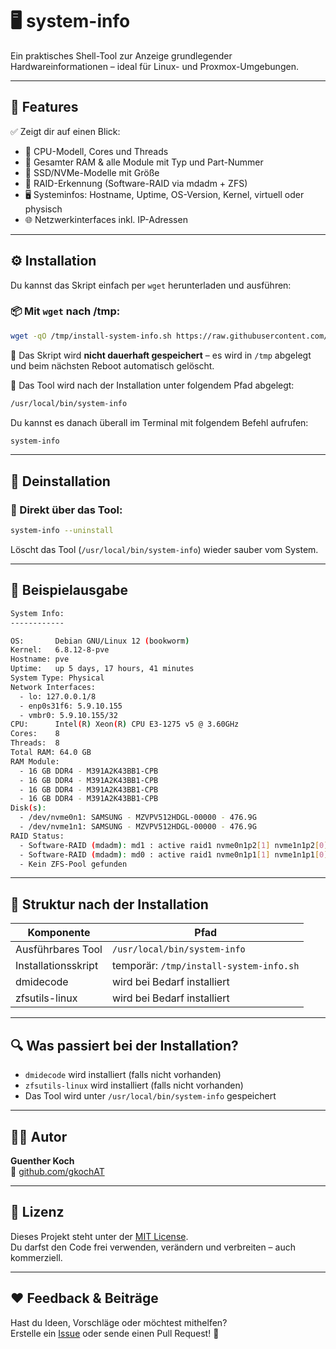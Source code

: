 # 🖥️ system-info

Ein praktisches Shell-Tool zur Anzeige grundlegender Hardwareinformationen – ideal für Linux- und Proxmox-Umgebungen.

---

## 🚀 Features

✅ Zeigt dir auf einen Blick:

- 🧠 CPU-Modell, Cores und Threads
- 🧬 Gesamter RAM & alle Module mit Typ und Part-Nummer
- 💾 SSD/NVMe-Modelle mit Größe
- 🧱 RAID-Erkennung (Software-RAID via mdadm + ZFS)
- 🖥️ Systeminfos: Hostname, Uptime, OS-Version, Kernel, virtuell oder physisch
- 🌐 Netzwerkinterfaces inkl. IP-Adressen

---

## ⚙️ Installation

Du kannst das Skript einfach per `wget` herunterladen und ausführen:

### 📦 Mit `wget` nach /tmp:
```bash
wget -qO /tmp/install-system-info.sh https://raw.githubusercontent.com/gkochAT/system-info/main/install-system-info.sh && bash /tmp/install-system-info.sh
```

🔹 Das Skript wird **nicht dauerhaft gespeichert** – es wird in `/tmp` abgelegt und beim nächsten Reboot automatisch gelöscht.

🔹 Das Tool wird nach der Installation unter folgendem Pfad abgelegt:

```bash
/usr/local/bin/system-info
```

Du kannst es danach überall im Terminal mit folgendem Befehl aufrufen:

```bash
system-info
```

---

## 🧹 Deinstallation

### 🔸 Direkt über das Tool:

```bash
system-info --uninstall
```

Löscht das Tool (`/usr/local/bin/system-info`) wieder sauber vom System.

---

## 🧪 Beispielausgabe

```bash
System Info:
------------

OS:       Debian GNU/Linux 12 (bookworm)
Kernel:   6.8.12-8-pve
Hostname: pve
Uptime:   up 5 days, 17 hours, 41 minutes
System Type: Physical
Network Interfaces:
  - lo: 127.0.0.1/8
  - enp0s31f6: 5.9.10.155
  - vmbr0: 5.9.10.155/32
CPU:      Intel(R) Xeon(R) CPU E3-1275 v5 @ 3.60GHz
Cores:    8
Threads:  8
Total RAM: 64.0 GB
RAM Module:
  - 16 GB DDR4 - M391A2K43BB1-CPB
  - 16 GB DDR4 - M391A2K43BB1-CPB
  - 16 GB DDR4 - M391A2K43BB1-CPB
  - 16 GB DDR4 - M391A2K43BB1-CPB
Disk(s):
  - /dev/nvme0n1: SAMSUNG - MZVPV512HDGL-00000 - 476.9G
  - /dev/nvme1n1: SAMSUNG - MZVPV512HDGL-00000 - 476.9G
RAID Status:
  - Software-RAID (mdadm): md1 : active raid1 nvme0n1p2[1] nvme1n1p2[0]
  - Software-RAID (mdadm): md0 : active raid1 nvme0n1p1[1] nvme1n1p1[0]
  - Kein ZFS-Pool gefunden
```

---

## 📁 Struktur nach der Installation

| Komponente             | Pfad                          |
|------------------------|-------------------------------|
| Ausführbares Tool      | `/usr/local/bin/system-info`  |
| Installationsskript    | temporär: `/tmp/install-system-info.sh` |
| dmidecode              | wird bei Bedarf installiert   |
| zfsutils-linux         | wird bei Bedarf installiert   |

---

## 🔍 Was passiert bei der Installation?

- `dmidecode` wird installiert (falls nicht vorhanden)
- `zfsutils-linux` wird installiert (falls nicht vorhanden)
- Das Tool wird unter `/usr/local/bin/system-info` gespeichert

---

## 🧑‍💻 Autor

**Guenther Koch**  
🔗 [github.com/gkochAT](https://github.com/gkochAT)

---

## 📝 Lizenz

Dieses Projekt steht unter der [MIT License](https://opensource.org/licenses/MIT).  
Du darfst den Code frei verwenden, verändern und verbreiten – auch kommerziell.

---

## ❤️ Feedback & Beiträge

Hast du Ideen, Vorschläge oder möchtest mithelfen?  
Erstelle ein [Issue](https://github.com/gkochAT/system-info/issues) oder sende einen Pull Request! 🙂
